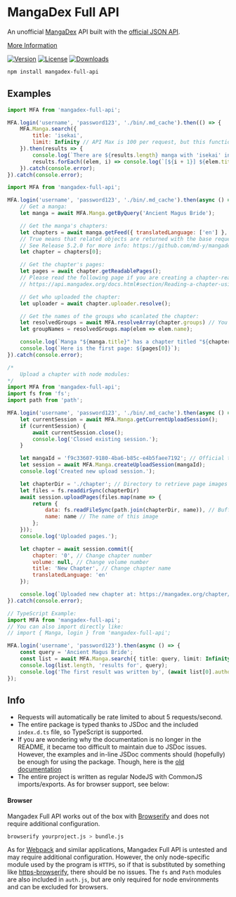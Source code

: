 # MangaDex Full API
An unofficial [MangaDex](https://www.mangadex.org) API built with the [official JSON API](https://api.mangadex.org/docs.html).

[More Information](#Info)

[![Version](https://img.shields.io/npm/v/mangadex-full-api.svg?style=flat)](https://www.npmjs.com/package/mangadex-full-api)
[![License](https://img.shields.io/github/license/md-y/mangadex-full-api.svg?style=flat)](https://github.com/md-y/mangadex-full-api/blob/master/LICENSE)
[![Downloads](https://img.shields.io/npm/dm/mangadex-full-api.svg?style=flat)](https://www.npmjs.com/package/mangadex-full-api)

```bash
npm install mangadex-full-api
```

## Examples

```javascript
import MFA from 'mangadex-full-api';

MFA.login('username', 'password123', './bin/.md_cache').then(() => {
    MFA.Manga.search({
        title: 'isekai',
        limit: Infinity // API Max is 100 per request, but this function accepts more
    }).then(results => {
        console.log(`There are ${results.length} manga with 'isekai' in the title:`);
        results.forEach((elem, i) => console.log(`[${i + 1}] ${elem.title}`));
    }).catch(console.error);
}).catch(console.error);

```

```javascript
import MFA from 'mangadex-full-api';

MFA.login('username', 'password123', './bin/.md_cache').then(async () => {
    // Get a manga:
    let manga = await MFA.Manga.getByQuery('Ancient Magus Bride');

    // Get the manga's chapters:
    let chapters = await manga.getFeed({ translatedLanguage: ['en'] }, true); 
    // True means that related objects are returned with the base request
    // See Release 5.2.0 for more info: https://github.com/md-y/mangadex-full-api/releases/tag/5.2.0
    let chapter = chapters[0];

    // Get the chapter's pages:
    let pages = await chapter.getReadablePages(); 
    // Please read the following page if you are creating a chapter-reading application:
    // https://api.mangadex.org/docs.html#section/Reading-a-chapter-using-the-API/Report

    // Get who uploaded the chapter:
    let uploader = await chapter.uploader.resolve();

    // Get the names of the groups who scanlated the chapter:
    let resolvedGroups = await MFA.resolveArray(chapter.groups) // You can resolve Relationship arrays with this shortcut
    let groupNames = resolvedGroups.map(elem => elem.name);

    console.log(`Manga "${manga.title}" has a chapter titled "${chapter.title}" that was uploaded by ${uploader.username} and scanlated by ${groupNames.join('and')}.`);
    console.log(`Here is the first page: ${pages[0]}`);
}).catch(console.error);

```

```javascript
/*
    Upload a chapter with node modules:
*/
import MFA from 'mangadex-full-api';
import fs from 'fs';
import path from 'path';

MFA.login('username', 'password123', './bin/.md_cache').then(async () => {
    let currentSession = await MFA.Manga.getCurrentUploadSession();
    if (currentSession) {
        await currentSession.close();
        console.log('Closed existing session.');
    }

    let mangaId = 'f9c33607-9180-4ba6-b85c-e4b5faee7192'; // Official test manga
    let session = await MFA.Manga.createUploadSession(mangaId); 
    console.log('Created new upload session.');

    let chapterDir = './chapter'; // Directory to retrieve page images
    let files = fs.readdirSync(chapterDir)
    await session.uploadPages(files.map(name => {
        return {
            data: fs.readFileSync(path.join(chapterDir, name)), // Buffer-like data
            name: name // The name of this image
        };
    }));
    console.log('Uploaded pages.');

    let chapter = await session.commit({
        chapter: '0', // Change chapter number
        volume: null, // Change volume number
        title: 'New Chapter', // Change chapter name
        translatedLanguage: 'en'
    });

    console.log(`Uploaded new chapter at: https://mangadex.org/chapter/${chapter.id}`);
}).catch(console.error);

```

```typescript
// TypeScript Example:
import MFA from 'mangadex-full-api';
// You can also import directly like:
// import { Manga, login } from 'mangadex-full-api';

MFA.login('username', 'password123').then(async () => {
    const query = 'Ancient Magus Bride';
    const list = await MFA.Manga.search({ title: query, limit: Infinity });
    console.log(list.length, 'results for', query);
    console.log('The first result was written by', (await list[0].authors[0].resolve()).name);
});
```

## Info

* Requests will automatically be rate limited to about 5 requests/second.
* The entire package is typed thanks to JSDoc and the included ```index.d.ts``` file, so TypeScript is supported.
* If you are wondering why the documentation is no longer in the README, it became too difficult to maintain due to JSDoc issues. However, the examples and in-line JSDoc comments should (hopefully) be enough for using the package. Though, here is the [old documentation](https://github.com/md-y/mangadex-full-api/blob/5.5.1/README.md)
* The entire project is written as regular NodeJS with CommonJS imports/exports. As for browser support, see below:

#### Browser

Mangadex Full API works out of the box with [Browserify](https://browserify.org/) and does not require additional configuration.

```bash
browserify yourproject.js > bundle.js
```

As for [Webpack](https://webpack.js.org/) and similar applications, Mangadex Full API is untested and may require additional configuration.
However, the only node-specific module used by the program is ```HTTPS```, so if that is substituted by something like [https-browserify](https://www.npmjs.com/package/https-browserify), there should be no issues.
The ```fs``` and ```Path``` modules are also included in ```auth.js```, but are only required for node environments and can be excluded for browsers.
